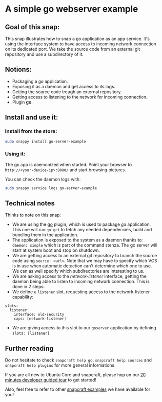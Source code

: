 # A simple go webserver example

## Goal of this snap:
This snap illustrates how to snap a go application as an app service. It's using the interface system to have access
to incoming network connection on its dedicated port.
We take the source code from an external git repository and use a subdirectory of it.

## Notions:

* Packaging a go application.
* Exposing it as a daemon and get access to its logs.
* Getting the source code trough an external repository.
* Getting access to listening to the network for incoming connection.
* Plugin **go**.

## Install and use it:

### Install from the store:
```sh
sudo snappy install go-server-example
```

### Using it:

The go app is daemonized when started. Point your browser to `http://<your-device-ip>:8080/` and start browsing
pictures.

You can check the daemon logs with:
```sh
sudo snappy service logs go-server-example
```

## Technical notes

Thinks to note on this snap:
* We are using the [go](../../docs/plugins.md) plugin, which is used to package go application. This one will run
`go get` to fetch any needed dependencies, build and bundling them in the application.
* The application is exposed to the system as a daemon thanks to: `daemon: simple` which is part of the command stenza.
The go server will start at system boot and stop on shutdown.
* We are getting access to an external git repository to branch the source code using `source: <url>`. Note that we
may have to specify which VCS is in use when automatic detection can't determine which one to use. We can as well
specify which subdirectories are interesting to us.
* We are asking access to the *network-listener* interface, getting the daemon being able to listen to incoming network
connection. This is done in 2 steps:
 * We define a `listener` slot, requesting access to the network-listener capability:
 ```
 slots:
   listener:
     interface: old-security
     caps: [network-listener]
```
 * We are giving access to this slot to our `goserver` application by defining `slots: [listener]`


## Further reading

Do not hesitate to check `snapcraft help go`, `snapcraft help sources` and `snapcraft help plugins` for more general
informations.

If you are all new to Ubuntu Core and snapcraft, please hop on our [20 minutes developer guided tour](in-progress) to get started!

Also, feel free to refer to other [snapcraft examples](../) we have available for you!
